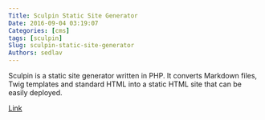 ```yaml
---
Title: Sculpin Static Site Generator
Date: 2016-09-04 03:19:07
Categories: [cms]
tags: [sculpin]
Slug: sculpin-static-site-generator
Authors: sedlav
---
```


Sculpin is a static site generator written in PHP. It converts Markdown files, Twig templates and standard HTML into a static HTML site that can be easily deployed.

[Link](https://sculpin.io/)

